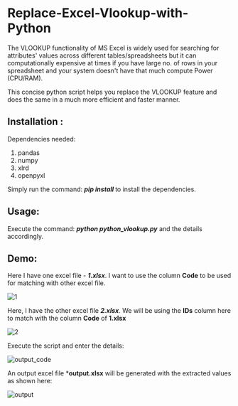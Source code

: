 # Replace-Excel-Vlookup-with-Python

The VLOOKUP functionality of MS Excel is widely used for searching for attributes' values across different tables/spreadsheets but it can computationally expensive at times if you have large no. of rows in your spreadsheet and your system doesn't have that much compute Power (CPU/RAM).

This concise python script helps you replace the VLOOKUP feature and does the same in a much more efficient and faster manner.

## Installation :
Dependencies needed:
1. pandas
2. numpy
3. xlrd
4. openpyxl

Simply run the command: ***pip install <package name>*** to install the dependencies.
  
 ## Usage:
 Execute the command: ***python python_vlookup.py*** and the details accordingly.
 
 ## Demo:
 Here I have one excel file - ***1.xlsx***. I want to use the column **Code** to be used for matching with other excel file.
 
 ![1](https://user-images.githubusercontent.com/29462447/82623478-e2a95200-9bfd-11ea-86af-06bf73966c9c.png)

Here, I have the other excel file ***2.xlsx***. We will be using the **IDs** column here to match with the column **Code** of **1.xlsx**

![2](https://user-images.githubusercontent.com/29462447/82623492-e6d56f80-9bfd-11ea-9e7b-babd0ea3ba34.png)

Execute the script and enter the details:

![output_code](https://user-images.githubusercontent.com/29462447/82623504-ee951400-9bfd-11ea-8680-24a3182dd49e.png)

An output excel file ***output.xlsx** will be generated with the extracted values as shown here:

![output](https://user-images.githubusercontent.com/29462447/82623511-f359c800-9bfd-11ea-8512-d9c7eadb2871.png)

